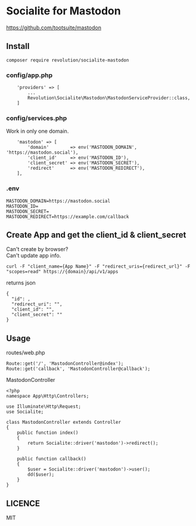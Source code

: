 # Socialite for Mastodon

https://github.com/tootsuite/mastodon

## Install
```
composer require revolution/socialite-mastodon
```

### config/app.php

```
    'providers' => [
        ...
        Revolution\Socialite\Mastodon\MastodonServiceProvider::class,
    ]
```

### config/services.php

Work in only one domain.

```
    'mastodon' => [
        'domain'        => env('MASTODON_DOMAIN', 'https://mastodon.social'),
        'client_id'     => env('MASTODON_ID'),
        'client_secret' => env('MASTODON_SECRET'),
        'redirect'      => env('MASTODON_REDIRECT'),
    ],
```

### .env
```
MASTODON_DOMAIN=https://mastodon.social
MASTODON_ID=
MASTODON_SECRET=
MASTODON_REDIRECT=https://example.com/callback

```

## Create App and get the client_id & client_secret

Can't create by browser?  
Can't update app info.

```
curl -F "client_name={App Name}" -F "redirect_uris={redirect_url}" -F "scopes=read" https://{domain}/api/v1/apps
```

returns json

```
{
  "id": ,
  "redirect_uri": "",
  "client_id": "",
  "client_secret": ""
}
```


## Usage
routes/web.php
```
Route::get('/', 'MastodonController@index');
Route::get('callback', 'MastodonController@callback');
```

MastodonController

```
<?php
namespace App\Http\Controllers;

use Illuminate\Http\Request;
use Socialite;

class MastodonController extends Controller
{
    public function index()
    {
        return Socialite::driver('mastodon')->redirect();
    }

    public function callback()
    {
        $user = Socialite::driver('mastodon')->user();
        dd($user);
    }
}

```

## LICENCE
MIT
